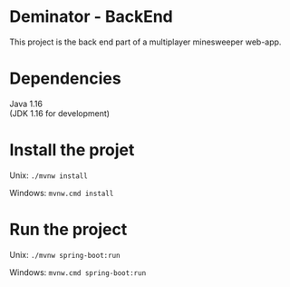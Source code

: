 # Deminator - BackEnd

This project is the back end part of a multiplayer minesweeper web-app.

# Dependencies

Java 1.16  
(JDK 1.16 for development)

# Install the projet

Unix: `./mvnw install`

Windows: `mvnw.cmd install`

# Run the project

Unix: `./mvnw spring-boot:run`

Windows: `mvnw.cmd spring-boot:run`
